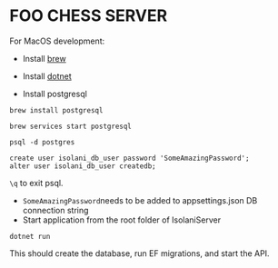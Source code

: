 # FOO CHESS SERVER

For MacOS development:
*  Install [brew](https://brew.sh)
*  Install [dotnet](https://dotnet.microsoft.com/download)

* Install postgresql
```
brew install postgresql
```


```
brew services start postgresql
```

 

```
psql -d postgres
```

 
```
create user isolani_db_user password 'SomeAmazingPassword';
alter user isolani_db_user createdb;
```

` \q ` to exit psql.

* `SomeAmazingPassword`needs to be added to appsettings.json DB connection string
* Start application from the root folder of IsolaniServer
```
dotnet run
```

This should create the database, run EF migrations, and start the API.
